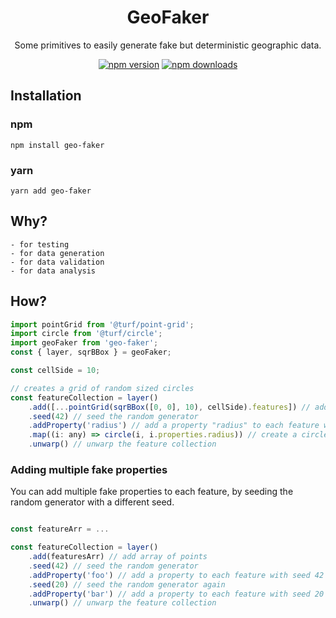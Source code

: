 <div align="center">
  <h1>GeoFaker</h1>
  <p>Some primitives to easily generate fake but deterministic geographic data.</p>
  
  [![npm version](https://badgen.net/npm/v/geo-faker)](https://www.npmjs.com/package/geo-faker)
  [![npm downloads](https://badgen.net/npm/dm/geo-faker)](https://www.npmjs.com/geo-faker)
</div>


## Installation
 ### npm
    npm install geo-faker 
 ### yarn
    yarn add geo-faker

## Why?
    - for testing
    - for data generation
    - for data validation
    - for data analysis

## How?

```js
import pointGrid from '@turf/point-grid';
import circle from '@turf/circle';
import geoFaker from 'geo-faker';
const { layer, sqrBBox } = geoFaker;

const cellSide = 10;

// creates a grid of random sized circles
const featureCollection = layer()
    .add([...pointGrid(sqrBBox([0, 0], 10), cellSide).features]) // add array of points
    .seed(42) // seed the random generator
    .addProperty('radius') // add a property "radius" to each feature with a random value between 0 and 1
    .map((i: any) => circle(i, i.properties.radius)) // create a circle from each point
    .unwarp() // unwarp the feature collection

 ```
### Adding multiple fake properties 
You can add multiple fake properties to each feature, by seeding the random generator with a different seed. 
```js

const featureArr = ...

const featureCollection = layer()
    .add(featuresArr) // add array of points
    .seed(42) // seed the random generator
    .addProperty('foo') // add a property to each feature with seed 42
    .seed(20) // seed the random generator again 
    .addProperty('bar') // add a property to each feature with seed 20
    .unwarp() // unwarp the feature collection

 ```